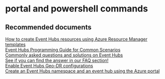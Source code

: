 <properties
	pageTitle="portal and powershell commands"
	description="portal and powershell commands"
	service="microsoft.eventhub"
	resource="namespaces"
	authors="ChiragPavecha"
	displayOrder=""
	selfHelpType="generic"
	supportTopicIds="32548805"
	resourceTags=""
	productPesIds="16125"
	cloudEnvironments="public,BlackForest,Fairfax"
	articleId="589a38f9-5e6d-4a32-871c-03ca9c3f7d38"
	ownershipId="AzureMessaging_Common"
/>

# portal and powershell commands

## **Recommended documents**
[How to create Event Hubs resources using Azure Resource Manager templates](https://azure.microsoft.com/documentation/articles/service-bus-resource-manager-overview/)<br>
[Event Hubs Programming Guide for Common Scenarios](https://docs.microsoft.com/azure/event-hubs/event-hubs-programming-guide)<br>
[Commonly asked questions and solutions on Event Hubs](https://docs.microsoft.com/azure/event-hubs/event-hubs-faq)<br>
[See if you can find the answer in our FAQ section!](https://azure.microsoft.com/documentation/articles/service-bus-faq/)<br>
[Enable Event Hubs Geo-DR configurations](https://github.com/Azure/azure-event-hubs/tree/master/samples/DotNet/GeoDRClient)<br>
[Create an Event Hubs namespace and an event hub using the Azure portal](https://docs.microsoft.com/azure/event-hubs/event-hubs-create)<br>
